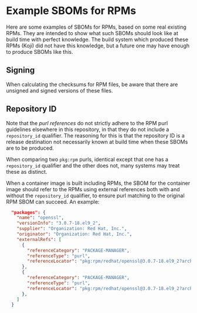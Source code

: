Example SBOMs for RPMs
======================

Here are some examples of SBOMs for RPMs, based on some real existing
RPMs. They are intended to show what such SBOMs should look like at build
time with perfect knowledge. The build system which produced these RPMs
(Koji) did not have this knowledge, but a future one may have enough to
produce SBOMs like this.

Signing
-------

When calculating the checksums for RPM files, be aware that there are unsigned
and signed versions of these files.

Repository ID
-------------

Note that the *purl references* do not strictly adhere to the RPM purl guidelines
elsewhere in this repository, in that they do not include a `repository_id`
qualifier. The reasoning for this is that the repository ID is a release
destination not necessarily known at build time when these SBOMs are to
be produced.

When comparing two `pkg:rpm` purls, identical except that one has a
`repository_id` qualifier and the other does not, many systems may treat
these as distinct.

When a container image is built including RPMs, the SBOM for the container
image should refer to the RPMs using external references both with and without
the `repository_id` qualifier, to ensure purl matching to the original RPM
SBOM can succeed. An example:

```json
  "packages": {
    "name": "openssl",
    "versionInfo": "3.0.7-18.el9_2",
    "supplier": "Organization: Red Hat, Inc.",
    "originator": "Organization: Red Hat, Inc.",
    "externalRefs": [
      {
        "referenceCategory": "PACKAGE-MANAGER",
        "referenceType": "purl",
        "referenceLocator": "pkg:rpm/redhat/openssl@3.0.7-18.el9_2?arch=x86_64"
      },
      {
        "referenceCategory": "PACKAGE-MANAGER",
        "referenceType": "purl",
        "referenceLocator": "pkg:rpm/redhat/openssl@3.0.7-18.el9_2?arch=x86_64&repository_id=..."
      },
    ]
  }
```
